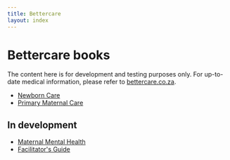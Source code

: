 ```yaml
---
title: Bettercare
layout: index
---
```


# Bettercare books

The content here is for development and testing purposes only. For up-to-date medical information, please refer to [bettercare.co.za](http://bettercare.co.za).

* [Newborn Care](nc/nc-0-3-contents.html)
* [Primary Maternal Care](pmc/pmc-0-3-contents.html)

## In development

* [Maternal Mental Health](mmh/mmh-0-3-contents.html)
* [Facilitator's Guide](fg/fg-0-3-contents.html)
